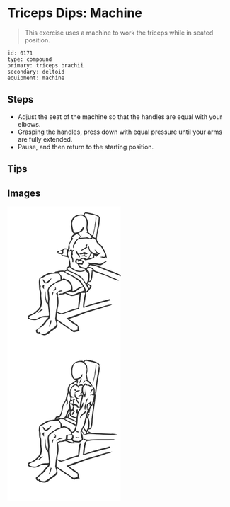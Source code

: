 # Triceps Dips: Machine
> This exercise uses a machine to work the triceps while in seated position.

``` 
id: 0171 
type: compound 
primary: triceps brachii 
secondary: deltoid 
equipment: machine 
``` 

## Steps

 - Adjust the seat of the machine so that the handles are equal with your elbows.
 - Grasping the handles, press down with equal pressure until your arms are fully extended.
 - Pause, and then return to the starting position.

## Tips


## Images

<svg width="256" height="250pt" viewBox="0 0 192 250" xmlns="http://www.w3.org/2000/svg"><g fill="#FFF"><path d="M0 0h192v116.68c-3.66-2.08-7.45-3.94-11.43-5.32-10.06-3.33-19.72-7.73-29.56-11.63-2.53-.91-5.23-1.14-7.88-1.44 5.42-.8 10.47 2.58 15.84 1.19 3.72-1.76 7.44-3.91 10.06-7.16-3.17.76-5.85 2.65-8.64 4.24-3.29 1.84-6.97.15-10.37-.37-2.65-.59-5.32.26-7.99.26-2.19-.15-4.18-2.26-6.34-.7.72.53 2.16 1.57 2.88 2.1-1.35 2.54-2.68 5.21-5.14 6.87-3.15-.96-6.51-1.3-9.53-2.64-.93-1.08-1.51-2.38-2.19-3.62 1.82.14 3.63.3 5.44.47 1-1.85 2.33-3.76 1.91-5.98-1.38-1.56-3.59-1.73-5.43-2.4 1.5-.58 3-1.14 4.49-1.71 1.31.82 2.61 1.67 3.88 2.57 5.13-1.11 10.64-1.62 15.16-4.5.02-1 .07-3 .09-4 1.93.54 2.72 1.91 2.56 3.86 2.62-3.22 5.64-5.99 9.51-7.61-1.9-.46-3.84-.19-5.65.54.06-.57.17-1.72.23-2.29l-1.27.86c-1.45-1.89-2.92-3.77-4.69-5.37.25 2.07 1.38 3.81 2.61 5.44 1.19.55 2.36 1.13 3.51 1.78-5.14 1.51-9.72-1.64-13.25-4.97-2.44-2.4-1.47-6.45-3.92-8.87.01 4.68 1.4 9.32 4.68 12.75-2.64 3.19-2.49 8.8-6.68 10.39-2.01-.67-3.81-1.92-5.91-2.27-2.56.35-4.71 1.92-6.99 3.03-2.16-.36-5.66-1.89-6.61 1.12-1.63 2.69.79 5.55 3.43 6.19.86 1.74 1.61 3.54 2.64 5.2 2.67 2.69 6.82 2.44 10.18 3.66-.14 1.23-1.59 1.55-2.52 1.99-7.27 3-15.49-.46-21-5.44-1.29-.85-1.24-2.47-1.13-3.82.4-6-2.99-11.35-4.27-17.04-.63-3.58 1.31-6.78 2.5-10.01 1.19-2.66-.72-5.65.4-8.31 1.44-3.28 3.82-6.02 5.97-8.85-.49-.53-1.46-1.57-1.95-2.1 2.19-2.77 5.64-3.92 8.47-5.87 1.6 1.42 3.24 2.86 5.31 3.55-.91-1.85-2.02-3.58-3.12-5.31 3.96-1.34 8.47-3.55 9.36-8.09-.38-.67-1.12-2.03-1.49-2.7-1.24 3.02-2.67 6.32-5.69 7.95-2.61 1.2-5.41 2.43-8.35 2.3-2.19-1.42-2.56-4.22-3.06-6.56-.59-3.65-1.98-7.36-1.04-11.08.92-6.23 6.93-10.86 12.97-11.48 4.37-.75 8.53 2.54 10.03 6.49 3.13 6.71-.86 14.29 2.28 21.03l-1.36 1.4c4.02 1.43 6.69 4.88 9.54 7.85-1.34.69-2.72 1.33-4.08 1.98-1.32-.68-2.65-1.36-3.99-2.01-4.3 1.11-8.78.64-13.16 1.04 1.62-1.43 3.15-3.02 3.35-5.29-2.33 2.24-3.71 5.38-6.51 7.14-3.7 2.39-5.38 6.65-7.5 10.32-1.11 1.54-.26 3.37-.06 5.05.43.06 1.29.19 1.72.25-.06-1.53-.11-3.06-.16-4.59 2.98-3.4 3.88-8.71 8.1-10.86 5.83-.28 12-2.16 17.63.18 1.58-.17 3.17-.28 4.77-.31.17-.47.53-1.41.7-1.89 1.57.98 3.34 1.75 4.61 3.14 1.37 1.95 1.9 4.4 3.4 6.28 2.53 2.8 6 4.76 7.86 8.15 2.21 3.88 4.47 7.87 5.72 12.16.17 2.76-2.29 3.06-4.3 2.14-1.47.32-3.02.4-4.39 1.04 2.36.26 4.63.92 6.76 1.95.64-.45 1.92-1.36 2.55-1.81.65.82 1.3 1.64 1.96 2.46.34-7.1-3.53-13.33-6.8-19.33-2.72-5.1-9.86-7.2-10.1-13.66.28-8.54 2.96-16.74 4.39-25.11.55-3.88.5-7.82.78-11.72-.68-.92-1.35-1.83-2.02-2.75-6.44-3.33-13.56-4.96-20.69-5.98-2.74-.73-4.04 2.02-5.12 3.94-4.64-.51-9.6-.65-13.65 2.05-6.67 3.24-8.47 11.69-7.09 18.39.73 4.45.72 10.44 6 11.99-2.31 1.33-4.94 2.92-5.53 5.74-.59 2.91-1.13 5.9-2.92 8.37-2.66 3.81-2.43 8.63-3.2 13.01-.28-.54-.84-1.62-1.12-2.17-2.05.01-4.43-.84-6.16.67-1.91 1.47-4.14 2.38-6.41 3.13 1.39.29 2.78.58 4.17.88-.09 1.23-.18 2.47-.28 3.7-2.1-.11-4.21-.25-6.31-.42.33-1.41.68-2.82 1.04-4.23-.91.23-1.83.45-2.74.68.09 1.3.13 2.62.49 3.88 1.91.78 3.98 1.01 5.99 1.44.36.9.72 1.81 1.08 2.72 3.45.85 6.96 1.43 10.38 2.4 1.13.78 1.11 2.27 1.26 3.49.23 3.95.79 8.02-.5 11.86-2.38 1.33-3.83 3.41-3.35 6.23-.94.48-1.87.94-2.81 1.41-5.3-1.28-10.5.45-15.7 1.31-1.5 1.51-3.43 2.08-5.53 1.72-8.27-.57-14.6 5.55-21.44 9.13-2.49 5.16-.77 10.97-.98 16.43.03 3.74 1.94 7.22 1.59 11.01-.38 6.33 1.94 12.7.12 18.94-.79 4.81-4.94 7.89-8.33 10.95-2.95 2.75-6.85 3.92-10.4 5.62-2.47 1.2-1.92 4.11-1.22 6.2 5.7 2.45 12.67 3.61 18.17 0 4.68-3.3 10.66-2.39 16.04-2.55-7.15 7.15-12.06 16.9-21.34 21.67.23 1.86.14 4.91 2.7 5.03 4.03.23 7.21 3.03 11.09 3.76 3.49-.2 6.84-1.86 9.33-4.3 4.1-4.19 10.23-6.14 13.37-11.29.43-3.09-.85-6.2-.58-9.33 3.93 3.22 8.26 5.89 12.37 8.87 3.1 2.74 7.31 3.8 10.23 6.78 1.95 1.54 3.77 3.7 6.32 4.11 3.07-.83 6.09-2.05 9.33-1.99-1.6-2.39-1.26-5.36-2.08-8.01-.84-2.26-2.86-3.69-4.84-4.91-3.94-2.45-7.49-5.52-11.72-7.5 7.27-2.35 14.48-4.86 21.56-7.72 13.19-5.53 27.43-7.85 40.75-13.02 3.76-1.46 8.31-1.28 11.5-4.01-8.34.52-16.17 3.66-24.15 5.86-9.2 2.92-18.71 4.88-27.68 8.5-8.55 3.26-17.33 5.88-25.79 9.39 6.23 4.43 11.83 10.03 18.97 13 .03 1.93.05 3.88.07 5.82-2.78.24-5.9 2.54-8.49.69-9.16-5.86-17.86-12.44-27.15-18.1.01-3.76.23-7.52.69-11.25 1.94.98 3.82 2.16 5.89 2.87 3.08-.06 5.87-1.57 8.8-2.39 7.52-2.3 14.92-5.12 22.67-6.64 1.41-8.96 2.82-17.96 3.27-27.02 2.38-.11 4.77-.05 7.16-.12-1.95 7.88-3.65 15.87-3.73 24.02.23.28.67.84.89 1.12 8.79-3.13 17.99-4.83 26.92-7.51 6.23-1.99 12.77-2.83 18.87-5.24l-1.71-2.19c-3.87 1.57-7.96 2.4-12 3.35-10.4 2.75-20.71 5.88-30.82 9.56.8-7.98 2.63-15.81 3.24-23.8 4.02-.51 4.73-5.15 7.88-7.06.46-1.45.91-2.91 1.37-4.36-2.08-1.64-4.44-2.84-6.89-3.81.62-.91 1.24-1.81 1.88-2.71 1.42-.34 3.29.03 4.27-1.35 2.43-5.68 2.58-11.95 2.41-18.03 4.06 3.29 9.38 3.77 14.04 5.77 5.64 2.4 11.61 3.98 17.1 6.76 4.5 1.65 8.87 4.33 13.75 4.46-2-1.51-4.32-2.5-6.65-3.38-11.34-4.44-22.4-9.69-34.08-13.2-1.78-1.54-2.88-3.77-4.87-5.07-1.84-.82-3.86-1.15-5.78-1.7.54-.73 1.62-2.19 2.17-2.91 4.32 1.15 8.93 1.2 13.05 3.06 8.22 3.44 16.36 7.11 24.81 9.98 4.86 1.58 9.43 3.85 14.07 5.96V250H0V0m133.01 65.12c-.84 1.32-.36 2.87-.23 4.3-2.83 1.58-5.72 3.09-8.39 4.94 0 .37-.01 1.11-.01 1.48 3.94-1.8 7.68-3.99 11.46-6.1-.37-.34-1.09-1.02-1.45-1.36.47-1.2.94-2.4 1.4-3.6-.93.01-1.93-.19-2.78.34m-28.03 11.79c1.07-.66 1.93-1.77 3.22-1.99 2.16 3.05-1.85 6.79-.44 10.19 1.29 2.94 3 5.75 2.07 9.12.44.09 1.33.29 1.78.39.91-3.93-.27-7.61-2.51-10.84l1.91-1.87c-.2-1.6-.65-3.22-.37-4.83.94-1.08 2.12-1.98 2.68-3.35-.85.23-2.57.69-3.43.92-1.38-3.01-5.31-.31-4.91 2.26m10.08-1.87c.79 1.86 1.64 3.69 2.46 5.53 2.1 1.84 3.64 4.15 5.14 6.49 1.09-3.06-1.05-5.71-3.33-7.45-.36-2.33-1.8-4.3-4.27-4.57m10.95 4.69c-1.51.05-3.09-.07-4.3 1.05 2.57 1.82 5.38-.14 8.13-.16l.15 2.44c-2.06.06-4.27-.01-6 1.27 1.91.69 3.89.69 5.84.13 1.27.66 2.61 1.17 4 1.55.55-.87 1.1-1.73 1.67-2.59-2.09 1.15-4.01-.2-5.48-1.68 2-.48 4.57.23 6.2-1.42-1.97-1.22-4.12-2.07-6.31-2.79-1.29.74-2.52 1.61-3.9 2.2z"/><path d="M130.39 14.96c.74-.97.83-3.38 2.61-2.87 5.37.88 10.64 2.31 15.99 3.32 2.38.35 4.33 1.93 5.86 3.71-.36 8.04-2.22 15.98-3.29 23.97-.49 3.28-.59 6.67-1.78 9.81-1.98 1.19-3.74-1.23-5.51-1.72.46-.53.92-1.07 1.38-1.61 2.28-9.94 4.36-20.06 5.14-30.28-.37-.02-1.11-.06-1.48-.07.76 4.74-1.19 9.21-1.36 13.9-.32 5.15-2.09 10.04-3 15.09-.65.32-1.29.64-1.93.97-1.3-2.35-3.81-3.5-5.75-5.2-.58-3.67-2.43-7.36-1.16-11.09 1.61-6.44-.53-13.69-5.72-17.93zM96.9 73.02c.82.02 2.44.07 3.26.1.38.69.76 1.38 1.14 2.08-1.5 2.76-1.21 6.1.18 8.82-2.47-.93-5.09-1.3-7.73-1.1-.26-.34-.78-1.01-1.05-1.35 2.65-.87 2.6-4.43 1.48-6.47.91-.7 1.81-1.39 2.72-2.08zM138.57 88.08c.99-2.96 2.48-5.69 4.63-7.97.93.62 1.87 1.24 2.81 1.87-.51 1.54-.98 3.09-1.42 4.66-2 .48-4.01.97-6.02 1.44zM117.89 95.7c-.76-1.5-1.31-6.04 1.63-4.39.41 1.32.68 2.71 1.34 3.95-.07-.94-.19-2.82-.26-3.77 2.04.83 4.16 1.39 6.3 1.86 0 .6.01 1.79.01 2.39-.45.3-1.36.91-1.81 1.22-2.41-.4-4.8-.88-7.21-1.26zM101.89 105.78c1.08-1.49 2.26-2.91 4.29-2.41 1.87 2.71 4.93 4.11 7.75 5.58 5.47 3.21 12.68 2.87 18.15-.18 1.36 1.46 2.64 3.03 4.35 4.11.3 6.05 1.53 12.87-2.84 17.84-2.93-3.75-5.34-7.93-8.53-11.47-6.2-4.14-12.92-7.68-20.02-10-1.43-.71-2.08-2.36-3.15-3.47z"/><path d="M137.08 103.86c3.1.92 6.57 1.53 8.25 4.69-.57.01-1.72.02-2.29.03-.58 5.19-1.06 10.39-2.08 15.51-.18 1.29-.9 2.24-2.15 2.84-.02-5.62 1.61-11.52-.79-16.87-.99-1.11-2.14-2.04-3.1-3.16.29-1.27 1.39-2.07 2.16-3.04zM97.49 110.96c.84-.42 2.52-1.26 3.36-1.67 9.25 2.69 17.84 7.44 25.42 13.35 3.55 5.72 7.5 11.23 10.6 17.22-.72 2.43-2.41 4.25-4.63 5.4.37-.57 1.12-1.71 1.49-2.28-1.9-5.01-5.3-9.27-7.76-14-2.14-4.19-6.71-6.01-10.35-8.6-5.55-4.04-12.22-6.01-18.13-9.42z"/><path d="M89.95 116c-1.09-1.28-3.36-3.59-1.02-4.83 2.34-.29 4.71-.12 7.06-.09 4.31 4.46 10.83 5.45 15.7 9.11 3.39 2.67 7.53 4.31 10.46 7.56 2.45 2.2 4.13 5.07 5.67 7.95-3.62.46-7.13 1.77-9.97 4.1-2.38 1.49-4.62 4.04-7.7 3.51.84-5.56-.23-12.07-4.41-16.17-2.8-2.59-6.71-3.2-10.03-4.87-1.36.55-2.72 1.15-3.71 2.28.53-2.97.24-6.34-2.05-8.55z"/><path d="M69.44 115.66c4.66-1.79 9.7-1.59 14.59-1.89 2.17-.16 4.02 1.5 4.96 3.32 1.61 2.47.77 5.58 1.06 8.34-1.55.3-3.19.39-4.65 1.01-4.87 2.58-9.75 5.3-13.75 9.14-2.27 1.77-3.21 4.65-3.68 7.38-.2 6.75 2.27 13.89.04 20.37-2.03-.67-1.18-3.6-1.95-5.25-1.72-4.64-1.35-9.6-1.52-14.46-2.12 6.09-.52 12.82 1.07 18.87.11 1.38 1.19 1.97 2.39 2.34 1.21 3.26 1.07 6.81 1.57 10.22.22 3.41 1.24 6.8.55 10.22-3.71.91-7.62-.17-11.26 1.15-3.98.75-7 3.89-10.88 4.77-4.03-.08-9.28.51-11.84-3.35 3.26-3.74 8.77-3.91 12.29-7.34 3.65-3.32 8.14-6.49 9.32-11.57 2.44-6.53-1.12-13.27-.3-19.97.71-4.52-2.59-8.84-.81-13.26-1.59-4.31-2.19-9.08-.61-13.49 5.07-.94 8.56-5.05 13.41-6.55m-4.16 13.26c-2.94-.65-2.42-4.79-5.32-4.91.2 3.02 1.97 5.93 5.1 6.59 5.03-.25 7.74-4.92 9.89-8.84-3.55 1.95-5.92 5.48-9.67 7.16m-5.4 5.06c-1.13 2.56.02 4.79 2.17 6.31-.34-2.34-.21-4.67.51-6.93-.89.21-1.79.41-2.68.62m-8 47c2.17-1.56 4.3-3.17 6.48-4.71.65-.32 2.7-2.31.53-2.23-2.79 1.55-5.81 3.83-7.01 6.94z"/><path d="M82.63 129.82c3.57-2.19 7.82-2.74 11.55-4.6l3.05-.12c6.28 1.71 10.89 7.51 11.38 13.97-1.98 3.33-6.2 4.27-9.68 5.22-2.01.35-3.19 2.46-5.3 2.55l.13 1c-1.62-.02-3.23-.03-4.84-.05-.66.53-1.99 1.57-2.66 2.1-.46-1.16-1.04-2.42-.95-3.68 2.3-1.76 5.51-1.78 8.21-2.65-2.67-2.18-6.79-.13-8.84 2.03l-.94-1.5c.2.75.6 2.24.81 2.99-.54.11-1.61.34-2.15.45-.82 1.2 1.42 1.65 2.03 2.4-.85 6.23 1.12 12.76-.35 19.05-1.8 6.5-2.13 13.28-3.01 19.94-1 4.16 3.1 7.78 1.66 11.95-2.03 4.55-7.04 6.29-10.64 9.28-2.67 2.38-5.69 4.38-8.95 5.84-2.61.23-5.25-.02-7.76-.77l-.28-2.47-2.21.72c-2.33 1.06-2.22-2.23-2.23-3.61 1.74-1.28 2.79-3.34 4.6-4.47 5.23-1.07 8.18-6.06 11.05-10.1 1.52-2.25 4.37-3.51 5.07-6.3 1.51-3.69 1.34-7.81.47-11.63-1.05-6.74-1.62-13.62-.47-20.38-.51-4.63-.34-9.34-1.46-13.88.11-2.32 1.06-4.69 2.86-6.2 3.07-2.65 6.34-5.06 9.85-7.08m-3.81 6.53c.49.32 1.47.97 1.96 1.29 1.17 2.89-2.67 3.38-2.64 5.94 1.52-.41 2.85-1.26 4.12-2.16-.02-1.04-.03-2.07-.02-3.11-.96-.98-1.8-2.37-3.42-1.96m-2.47 14.84c.61-2.18 1.97-4.29 1.5-6.65-1.52 1.57-4.59 5.29-1.5 6.65m-2.91 41.61c-1.17 3.71-1.89 7.56-3.17 11.24.34-.1 1.03-.31 1.37-.41 1.44-3.05 2.67-6.3 3.16-9.63l-1.36-1.2zM134.86 131.47c1.57 1.2 3.64 1.92 4.79 3.61.44 1.52-.27 2.9-1.03 4.16-.8-2.79-2.46-5.2-3.76-7.77z"/><path d="M121.77 139.67c2.35-.97 4.74-1.84 7.12-2.73.63 1.76 1.31 3.5 1.81 5.31-5.05 2.08-10.28 3.71-15.24 6.02-2.38.85-4.88 1.94-7.46 1.57-3.01-.94-5.87-2.31-8.88-3.25 2.34-.63 4.68-1.27 7-1.97 5.42 3.91 11.73-1.2 15.65-4.95z"/><path d="M85.52 151.34c3.62-3.19 8.74-.91 12.62-3.48 3.01 1.08 5.85 2.54 8.79 3.78 5.35 1.38 10.43-1.42 15.17-3.5-.3 8.01-2.26 15.87-2.26 23.91-5.88 1.59-11.72 3.33-17.45 5.4-3.44 1.27-6.64 3.36-10.31 3.89-2.51-.45-4.87-1.44-7.29-2.23.07-2.31.07-4.65.56-6.91 1.89-6.76 1.81-14.06.17-20.86z"/></g><g fill="#333"><path d="M128.9 14.16c1.08-1.92 2.38-4.67 5.12-3.94 7.13 1.02 14.25 2.65 20.69 5.98.67.92 1.34 1.83 2.02 2.75-.28 3.9-.23 7.84-.78 11.72-1.43 8.37-4.11 16.57-4.39 25.11.24 6.46 7.38 8.56 10.1 13.66 3.27 6 7.14 12.23 6.8 19.33-.66-.82-1.31-1.64-1.96-2.46-.63.45-1.91 1.36-2.55 1.81-2.13-1.03-4.4-1.69-6.76-1.95 1.37-.64 2.92-.72 4.39-1.04 2.01.92 4.47.62 4.3-2.14-1.25-4.29-3.51-8.28-5.72-12.16-1.86-3.39-5.33-5.35-7.86-8.15-1.5-1.88-2.03-4.33-3.4-6.28-1.27-1.39-3.04-2.16-4.61-3.14-.17.48-.53 1.42-.7 1.89-1.6.03-3.19.14-4.77.31-5.63-2.34-11.8-.46-17.63-.18-4.22 2.15-5.12 7.46-8.1 10.86.05 1.53.1 3.06.16 4.59-.43-.06-1.29-.19-1.72-.25-.2-1.68-1.05-3.51.06-5.05 2.12-3.67 3.8-7.93 7.5-10.32 2.8-1.76 4.18-4.9 6.51-7.14-.2 2.27-1.73 3.86-3.35 5.29 4.38-.4 8.86.07 13.16-1.04 1.34.65 2.67 1.33 3.99 2.01 1.36-.65 2.74-1.29 4.08-1.98-2.85-2.97-5.52-6.42-9.54-7.85l1.36-1.4c-3.14-6.74.85-14.32-2.28-21.03-1.5-3.95-5.66-7.24-10.03-6.49-6.04.62-12.05 5.25-12.97 11.48-.94 3.72.45 7.43 1.04 11.08.5 2.34.87 5.14 3.06 6.56 2.94.13 5.74-1.1 8.35-2.3 3.02-1.63 4.45-4.93 5.69-7.95.37.67 1.11 2.03 1.49 2.7-.89 4.54-5.4 6.75-9.36 8.09 1.1 1.73 2.21 3.46 3.12 5.31-2.07-.69-3.71-2.13-5.31-3.55-2.83 1.95-6.28 3.1-8.47 5.87.49.53 1.46 1.57 1.95 2.1-2.15 2.83-4.53 5.57-5.97 8.85-1.12 2.66.79 5.65-.4 8.31-1.19 3.23-3.13 6.43-2.5 10.01 1.28 5.69 4.67 11.04 4.27 17.04-.11 1.35-.16 2.97 1.13 3.82 5.51 4.98 13.73 8.44 21 5.44.93-.44 2.38-.76 2.52-1.99-3.36-1.22-7.51-.97-10.18-3.66-1.03-1.66-1.78-3.46-2.64-5.2-2.64-.64-5.06-3.5-3.43-6.19.95-3.01 4.45-1.48 6.61-1.12 2.28-1.11 4.43-2.68 6.99-3.03 2.1.35 3.9 1.6 5.91 2.27 4.19-1.59 4.04-7.2 6.68-10.39-3.28-3.43-4.67-8.07-4.68-12.75 2.45 2.42 1.48 6.47 3.92 8.87 3.53 3.33 8.11 6.48 13.25 4.97-1.15-.65-2.32-1.23-3.51-1.78-1.23-1.63-2.36-3.37-2.61-5.44 1.77 1.6 3.24 3.48 4.69 5.37l1.27-.86c-.06.57-.17 1.72-.23 2.29 1.81-.73 3.75-1 5.65-.54-3.87 1.62-6.89 4.39-9.51 7.61.16-1.95-.63-3.32-2.56-3.86-.02 1-.07 3-.09 4-4.52 2.88-10.03 3.39-15.16 4.5-1.27-.9-2.57-1.75-3.88-2.57-1.49.57-2.99 1.13-4.49 1.71 1.84.67 4.05.84 5.43 2.4.42 2.22-.91 4.13-1.91 5.98-1.81-.17-3.62-.33-5.44-.47.68 1.24 1.26 2.54 2.19 3.62 3.02 1.34 6.38 1.68 9.53 2.64 2.46-1.66 3.79-4.33 5.14-6.87-.72-.53-2.16-1.57-2.88-2.1 2.16-1.56 4.15.55 6.34.7 2.67 0 5.34-.85 7.99-.26 3.4.52 7.08 2.21 10.37.37 2.79-1.59 5.47-3.48 8.64-4.24-2.62 3.25-6.34 5.4-10.06 7.16-5.37 1.39-10.42-1.99-15.84-1.19 2.65.3 5.35.53 7.88 1.44 9.84 3.9 19.5 8.3 29.56 11.63 3.98 1.38 7.77 3.24 11.43 5.32v1.93c-4.64-2.11-9.21-4.38-14.07-5.96-8.45-2.87-16.59-6.54-24.81-9.98-4.12-1.86-8.73-1.91-13.05-3.06-.55.72-1.63 2.18-2.17 2.91 1.92.55 3.94.88 5.78 1.7 1.99 1.3 3.09 3.53 4.87 5.07 11.68 3.51 22.74 8.76 34.08 13.2 2.33.88 4.65 1.87 6.65 3.38-4.88-.13-9.25-2.81-13.75-4.46-5.49-2.78-11.46-4.36-17.1-6.76-4.66-2-9.98-2.48-14.04-5.77.17 6.08.02 12.35-2.41 18.03-.98 1.38-2.85 1.01-4.27 1.35-.64.9-1.26 1.8-1.88 2.71 2.45.97 4.81 2.17 6.89 3.81-.46 1.45-.91 2.91-1.37 4.36-3.15 1.91-3.86 6.55-7.88 7.06-.61 7.99-2.44 15.82-3.24 23.8 10.11-3.68 20.42-6.81 30.82-9.56 4.04-.95 8.13-1.78 12-3.35l1.71 2.19c-6.1 2.41-12.64 3.25-18.87 5.24-8.93 2.68-18.13 4.38-26.92 7.51-.22-.28-.66-.84-.89-1.12.08-8.15 1.78-16.14 3.73-24.02-2.39.07-4.78.01-7.16.12-.45 9.06-1.86 18.06-3.27 27.02-7.75 1.52-15.15 4.34-22.67 6.64-2.93.82-5.72 2.33-8.8 2.39-2.07-.71-3.95-1.89-5.89-2.87a93.98 93.98 0 0 0-.69 11.25c9.29 5.66 17.99 12.24 27.15 18.1 2.59 1.85 5.71-.45 8.49-.69-.02-1.94-.04-3.89-.07-5.82-7.14-2.97-12.74-8.57-18.97-13 8.46-3.51 17.24-6.13 25.79-9.39 8.97-3.62 18.48-5.58 27.68-8.5 7.98-2.2 15.81-5.34 24.15-5.86-3.19 2.73-7.74 2.55-11.5 4.01-13.32 5.17-27.56 7.49-40.75 13.02-7.08 2.86-14.29 5.37-21.56 7.72 4.23 1.98 7.78 5.05 11.72 7.5 1.98 1.22 4 2.65 4.84 4.91.82 2.65.48 5.62 2.08 8.01-3.24-.06-6.26 1.16-9.33 1.99-2.55-.41-4.37-2.57-6.32-4.11-2.92-2.98-7.13-4.04-10.23-6.78-4.11-2.98-8.44-5.65-12.37-8.87-.27 3.13 1.01 6.24.58 9.33-3.14 5.15-9.27 7.1-13.37 11.29-2.49 2.44-5.84 4.1-9.33 4.3-3.88-.73-7.06-3.53-11.09-3.76-2.56-.12-2.47-3.17-2.7-5.03 9.28-4.77 14.19-14.52 21.34-21.67-5.38.16-11.36-.75-16.04 2.55-5.5 3.61-12.47 2.45-18.17 0-.7-2.09-1.25-5 1.22-6.2 3.55-1.7 7.45-2.87 10.4-5.62 3.39-3.06 7.54-6.14 8.33-10.95 1.82-6.24-.5-12.61-.12-18.94.35-3.79-1.56-7.27-1.59-11.01.21-5.46-1.51-11.27.98-16.43 6.84-3.58 13.17-9.7 21.44-9.13 2.1.36 4.03-.21 5.53-1.72 5.2-.86 10.4-2.59 15.7-1.31.94-.47 1.87-.93 2.81-1.41-.48-2.82.97-4.9 3.35-6.23 1.29-3.84.73-7.91.5-11.86-.15-1.22-.13-2.71-1.26-3.49-3.42-.97-6.93-1.55-10.38-2.4-.36-.91-.72-1.82-1.08-2.72-2.01-.43-4.08-.66-5.99-1.44-.36-1.26-.4-2.58-.49-3.88.91-.23 1.83-.45 2.74-.68-.36 1.41-.71 2.82-1.04 4.23 2.1.17 4.21.31 6.31.42.1-1.23.19-2.47.28-3.7-1.39-.3-2.78-.59-4.17-.88 2.27-.75 4.5-1.66 6.41-3.13 1.73-1.51 4.11-.66 6.16-.67.28.55.84 1.63 1.12 2.17.77-4.38.54-9.2 3.2-13.01 1.79-2.47 2.33-5.46 2.92-8.37.59-2.82 3.22-4.41 5.53-5.74-5.28-1.55-5.27-7.54-6-11.99-1.38-6.7.42-15.15 7.09-18.39 4.05-2.7 9.01-2.56 13.65-2.05m1.49.8c5.19 4.24 7.33 11.49 5.72 17.93-1.27 3.73.58 7.42 1.16 11.09 1.94 1.7 4.45 2.85 5.75 5.2.64-.33 1.28-.65 1.93-.97.91-5.05 2.68-9.94 3-15.09.17-4.69 2.12-9.16 1.36-13.9.37.01 1.11.05 1.48.07-.78 10.22-2.86 20.34-5.14 30.28-.46.54-.92 1.08-1.38 1.61 1.77.49 3.53 2.91 5.51 1.72 1.19-3.14 1.29-6.53 1.78-9.81 1.07-7.99 2.93-15.93 3.29-23.97-1.53-1.78-3.48-3.36-5.86-3.71-5.35-1.01-10.62-2.44-15.99-3.32-1.78-.51-1.87 1.9-2.61 2.87M96.9 73.02c-.91.69-1.81 1.38-2.72 2.08 1.12 2.04 1.17 5.6-1.48 6.47.27.34.79 1.01 1.05 1.35 2.64-.2 5.26.17 7.73 1.1-1.39-2.72-1.68-6.06-.18-8.82-.38-.7-.76-1.39-1.14-2.08-.82-.03-2.44-.08-3.26-.1m41.67 15.06c2.01-.47 4.02-.96 6.02-1.44.44-1.57.91-3.12 1.42-4.66-.94-.63-1.88-1.25-2.81-1.87-2.15 2.28-3.64 5.01-4.63 7.97m-20.68 7.62c2.41.38 4.8.86 7.21 1.26.45-.31 1.36-.92 1.81-1.22 0-.6-.01-1.79-.01-2.39-2.14-.47-4.26-1.03-6.3-1.86.07.95.19 2.83.26 3.77-.66-1.24-.93-2.63-1.34-3.95-2.94-1.65-2.39 2.89-1.63 4.39m-16 10.08c1.07 1.11 1.72 2.76 3.15 3.47 7.1 2.32 13.82 5.86 20.02 10 3.19 3.54 5.6 7.72 8.53 11.47 4.37-4.97 3.14-11.79 2.84-17.84-1.71-1.08-2.99-2.65-4.35-4.11-5.47 3.05-12.68 3.39-18.15.18-2.82-1.47-5.88-2.87-7.75-5.58-2.03-.5-3.21.92-4.29 2.41m35.19-1.92c-.77.97-1.87 1.77-2.16 3.04.96 1.12 2.11 2.05 3.1 3.16 2.4 5.35.77 11.25.79 16.87 1.25-.6 1.97-1.55 2.15-2.84 1.02-5.12 1.5-10.32 2.08-15.51.57-.01 1.72-.02 2.29-.03-1.68-3.16-5.15-3.77-8.25-4.69m-39.59 7.1c5.91 3.41 12.58 5.38 18.13 9.42 3.64 2.59 8.21 4.41 10.35 8.6 2.46 4.73 5.86 8.99 7.76 14-.37.57-1.12 1.71-1.49 2.28 2.22-1.15 3.91-2.97 4.63-5.4-3.1-5.99-7.05-11.5-10.6-17.22-7.58-5.91-16.17-10.66-25.42-13.35-.84.41-2.52 1.25-3.36 1.67M89.95 116c2.29 2.21 2.58 5.58 2.05 8.55.99-1.13 2.35-1.73 3.71-2.28 3.32 1.67 7.23 2.28 10.03 4.87 4.18 4.1 5.25 10.61 4.41 16.17 3.08.53 5.32-2.02 7.7-3.51 2.84-2.33 6.35-3.64 9.97-4.1-1.54-2.88-3.22-5.75-5.67-7.95-2.93-3.25-7.07-4.89-10.46-7.56-4.87-3.66-11.39-4.65-15.7-9.11-2.35-.03-4.72-.2-7.06.09-2.34 1.24-.07 3.55 1.02 4.83m-20.51-.34c-4.85 1.5-8.34 5.61-13.41 6.55-1.58 4.41-.98 9.18.61 13.49-1.78 4.42 1.52 8.74.81 13.26-.82 6.7 2.74 13.44.3 19.97-1.18 5.08-5.67 8.25-9.32 11.57-3.52 3.43-9.03 3.6-12.29 7.34 2.56 3.86 7.81 3.27 11.84 3.35 3.88-.88 6.9-4.02 10.88-4.77 3.64-1.32 7.55-.24 11.26-1.15.69-3.42-.33-6.81-.55-10.22-.5-3.41-.36-6.96-1.57-10.22-1.2-.37-2.28-.96-2.39-2.34-1.59-6.05-3.19-12.78-1.07-18.87.17 4.86-.2 9.82 1.52 14.46.77 1.65-.08 4.58 1.95 5.25 2.23-6.48-.24-13.62-.04-20.37.47-2.73 1.41-5.61 3.68-7.38 4-3.84 8.88-6.56 13.75-9.14 1.46-.62 3.1-.71 4.65-1.01-.29-2.76.55-5.87-1.06-8.34-.94-1.82-2.79-3.48-4.96-3.32-4.89.3-9.93.1-14.59 1.89m13.19 14.16c-3.51 2.02-6.78 4.43-9.85 7.08-1.8 1.51-2.75 3.88-2.86 6.2 1.12 4.54.95 9.25 1.46 13.88-1.15 6.76-.58 13.64.47 20.38.87 3.82 1.04 7.94-.47 11.63-.7 2.79-3.55 4.05-5.07 6.3-2.87 4.04-5.82 9.03-11.05 10.1-1.81 1.13-2.86 3.19-4.6 4.47.01 1.38-.1 4.67 2.23 3.61l2.21-.72.28 2.47c2.51.75 5.15 1 7.76.77 3.26-1.46 6.28-3.46 8.95-5.84 3.6-2.99 8.61-4.73 10.64-9.28 1.44-4.17-2.66-7.79-1.66-11.95.88-6.66 1.21-13.44 3.01-19.94 1.47-6.29-.5-12.82.35-19.05-.61-.75-2.85-1.2-2.03-2.4.54-.11 1.61-.34 2.15-.45-.21-.75-.61-2.24-.81-2.99l.94 1.5c2.05-2.16 6.17-4.21 8.84-2.03-2.7.87-5.91.89-8.21 2.65-.09 1.26.49 2.52.95 3.68.67-.53 2-1.57 2.66-2.1 1.61.02 3.22.03 4.84.05l-.13-1c2.11-.09 3.29-2.2 5.3-2.55 3.48-.95 7.7-1.89 9.68-5.22-.49-6.46-5.1-12.26-11.38-13.97l-3.05.12c-3.73 1.86-7.98 2.41-11.55 4.6m52.23 1.65c1.3 2.57 2.96 4.98 3.76 7.77.76-1.26 1.47-2.64 1.03-4.16-1.15-1.69-3.22-2.41-4.79-3.61m-13.09 8.2c-3.92 3.75-10.23 8.86-15.65 4.95-2.32.7-4.66 1.34-7 1.97 3.01.94 5.87 2.31 8.88 3.25 2.58.37 5.08-.72 7.46-1.57 4.96-2.31 10.19-3.94 15.24-6.02-.5-1.81-1.18-3.55-1.81-5.31-2.38.89-4.77 1.76-7.12 2.73m-36.25 11.67c1.64 6.8 1.72 14.1-.17 20.86-.49 2.26-.49 4.6-.56 6.91 2.42.79 4.78 1.78 7.29 2.23 3.67-.53 6.87-2.62 10.31-3.89 5.73-2.07 11.57-3.81 17.45-5.4 0-8.04 1.96-15.9 2.26-23.91-4.74 2.08-9.82 4.88-15.17 3.5-2.94-1.24-5.78-2.7-8.79-3.78-3.88 2.57-9 .29-12.62 3.48z"/><path d="M133.01 65.12c.85-.53 1.85-.33 2.78-.34-.46 1.2-.93 2.4-1.4 3.6.36.34 1.08 1.02 1.45 1.36-3.78 2.11-7.52 4.3-11.46 6.1 0-.37.01-1.11.01-1.48 2.67-1.85 5.56-3.36 8.39-4.94-.13-1.43-.61-2.98.23-4.3zM104.98 76.91c-.4-2.57 3.53-5.27 4.91-2.26.86-.23 2.58-.69 3.43-.92-.56 1.37-1.74 2.27-2.68 3.35-.28 1.61.17 3.23.37 4.83l-1.91 1.87c2.24 3.23 3.42 6.91 2.51 10.84-.45-.1-1.34-.3-1.78-.39.93-3.37-.78-6.18-2.07-9.12-1.41-3.4 2.6-7.14.44-10.19-1.29.22-2.15 1.33-3.22 1.99zM115.06 75.04c2.47.27 3.91 2.24 4.27 4.57 2.28 1.74 4.42 4.39 3.33 7.45-1.5-2.34-3.04-4.65-5.14-6.49-.82-1.84-1.67-3.67-2.46-5.53zM126.01 79.73c1.38-.59 2.61-1.46 3.9-2.2 2.19.72 4.34 1.57 6.31 2.79-1.63 1.65-4.2.94-6.2 1.42 1.47 1.48 3.39 2.83 5.48 1.68-.57.86-1.12 1.72-1.67 2.59-1.39-.38-2.73-.89-4-1.55-1.95.56-3.93.56-5.84-.13 1.73-1.28 3.94-1.21 6-1.27l-.15-2.44c-2.75.02-5.56 1.98-8.13.16 1.21-1.12 2.79-1 4.3-1.05zM65.28 128.92c3.75-1.68 6.12-5.21 9.67-7.16-2.15 3.92-4.86 8.59-9.89 8.84-3.13-.66-4.9-3.57-5.1-6.59 2.9.12 2.38 4.26 5.32 4.91zM59.88 133.98c.89-.21 1.79-.41 2.68-.62-.72 2.26-.85 4.59-.51 6.93-2.15-1.52-3.3-3.75-2.17-6.31zM78.82 136.35c1.62-.41 2.46.98 3.42 1.96-.01 1.04 0 2.07.02 3.11-1.27.9-2.6 1.75-4.12 2.16-.03-2.56 3.81-3.05 2.64-5.94-.49-.32-1.47-.97-1.96-1.29zM76.35 151.19c-3.09-1.36-.02-5.08 1.5-6.65.47 2.36-.89 4.47-1.5 6.65zM51.88 180.98c1.2-3.11 4.22-5.39 7.01-6.94 2.17-.08.12 1.91-.53 2.23-2.18 1.54-4.31 3.15-6.48 4.71zM73.44 192.8l1.36 1.2c-.49 3.33-1.72 6.58-3.16 9.63-.34.1-1.03.31-1.37.41 1.28-3.68 2-7.53 3.17-11.24z"/></g></svg>
<svg width="256" height="250pt" viewBox="0 0 192 250" xmlns="http://www.w3.org/2000/svg"><g fill="#FFF"><path d="M0 0h192v250H0V0m129.67 13.6c-3.37-2.76-7.84-1.2-11.62-.34-5.48.89-8.83 6.56-9.67 11.64-.02 5.86-.68 12.59 3.22 17.47 1.6 1.89 4.18 1.73 6.42 1.87-4.2 2-7.36 5.54-11.56 7.49-4.29 2.98-4.81 8.8-4.2 13.57-1.52 3.82-2.96 7.71-3.49 11.81-.25 2.22-1.71 3.98-2.91 5.75-3.1 4.22-3.24 9.68-4.36 14.6-.77 2.93-2.13 5.66-3.46 8.37-2.03.04-4.06.2-5.96.97-.67 1.65-1.4 3.27-2.07 4.92-1.33-.06-2.66-.12-3.99-.19.89.32 1.78.64 2.67.97-2.54-.2-5.14-.35-7.63.35-6.04 1.24-10.5 5.81-16.02 8.25-1.99 2.3-1.64 5.89-1.98 8.81 1.16 4.19-.26 8.61 1.26 12.72 1.55 4.61.38 9.58 1.23 14.32.84 4.97.65 10.42-1.77 14.94-4.23 5.58-9.96 10.15-16.71 12.27-3.32 1.17-3.15 6.47.25 7.35 4 1.32 8.47 2.24 12.59.84 2.9-.8 5.18-2.99 8.09-3.73 3.8-.47 7.65-.53 11.48-.5-2.5 3.6-6.19 6.22-8.36 10.11-3.86 4.26-8.2 8.22-12.87 11.58-.44 3.01 1.41 5.92 4.74 5.47.25.39.77 1.16 1.03 1.55 3.94.63 8.05 2.9 11.96.88 4.02-1.12 6.26-4.96 9.75-6.94 2.92-1.71 5.67-3.74 7.95-6.26 2.92-2.98-.41-7.21.49-10.79 2.81 1.92 5.26 4.35 8.27 5.98 3.28 1.86 5.85 4.81 9.39 6.23 4.28 1.71 6.73 6.39 11.23 7.59 3.11-.93 6.18-2.3 9.5-2.01-2.38-2.53-.86-6.38-2.79-9.12-1.14-2.25-3.56-3.27-5.53-4.66-3.52-2.2-6.64-5.08-10.53-6.66 9-2.88 17.83-6.2 26.6-9.71 11.77-4.22 24.15-6.51 35.8-11.09 3.69-1.53 8.45-1.11 11.4-4.06-8.66.72-16.82 3.88-25.11 6.23-8.9 2.76-18.06 4.69-26.71 8.21-8.54 3.25-17.32 5.84-25.75 9.37 3.64 3.08 7.63 5.7 11.37 8.65 2.3 1.82 4.79 3.42 7.6 4.32.03 1.95.04 3.9.06 5.85-2.37.29-4.61 1.47-6.99 1.48-9.84-5.8-18.81-13.03-28.64-18.87 0-3.76.23-7.52.7-11.25 2.59 1.01 5.04 3.68 8.05 2.65 9.74-2.97 19.28-6.75 29.28-8.79 1.58-7.23 1.71-14.66 3.18-21.9-.6.12-1.79.36-2.39.49-1.74 6.28-1.94 12.9-2.33 19.39-5.86 1.58-11.68 3.3-17.38 5.37-3.47 1.27-6.69 3.42-10.4 3.89-2.52-.42-4.87-1.42-7.28-2.23.12-2.43.14-4.88.7-7.26 1.81-6.69 1.62-13.83.11-20.56 3.18-2.49 7.3-1.46 10.9-2.65 3.03-1.24 5.83 1.24 8.56 2.23 2.7 1.67 5.93 1.07 8.92.86-.47-.51-1.4-1.55-1.87-2.06 3.6.26 7.25 1.21 10.84.43 2.08-1.06 3.63-2.89 5.47-4.29-.11-2.41-.41-4.8-.92-7.16.23-.65.12-1.21-.34-1.66-1.58-1.13-1.1-3.44-1.65-5.12 2.32 1.5 2.94 4.43 3.75 6.89 2.34-.63 4.54-1.65 6.85-2.35 4.94-.74 9.93-.08 14.86.39 11.99.45 24.05 1.58 36.01.11-3.67-.49-7.24-1.77-11-1.14-11.39-.44-22.83-.58-34.17-1.81-1.5-.64-2.87-2.23-4.63-1.78-.4 1.42 1.5 1.81 2.2 2.71-1.77-.11-3.55-.24-5.32-.06-1.18.57-2.09 1.55-3.15 2.29-1.46-2.11-2.63-4.44-4.54-6.19.59-1.69 1.28-3.35 2-4.98 1.75 2.63 3.31 5.38 5.06 8.02 2.19.65 2.06-2.5 2.87-3.75.69-2.78 4.18-1.48 5.72-3.25 1.94-4.71 2.52-9.84 2.39-14.9 1.65-13.92 3.86-27.76 5.42-41.7-3-3.4-.76-8.53-2.63-12.52-1.09-.65-2.18-1.29-3.28-1.91.78 2.05 1.89 3.98 2.36 6.13-.06 2.45-.5 4.87-.64 7.31-.83-.37-2.48-1.11-3.31-1.48-.82 1.03-1.64 2.06-2.43 3.11 1.11-.57 2.22-1.16 3.32-1.76.6 1.46 1.78 1.92 3.55 1.37-.72 5.46-2.33 10.73-3.78 16.02-.52-.58-1.04-1.16-1.55-1.74.45-1.57.89-3.14 1.29-4.72-2.6 2.01-5.25 3.97-8.04 5.72.26 2.38-1.45 5.92 1.18 7.35.1-3.43-.05-7.31 3.72-8.91-.09.86-.25 2.58-.33 3.44l2.56-.12c-3.24 3.28-4.5 7.82-6.94 11.63-.77 5.41-3.38 10.34-4.23 15.76-.77 6.14-4.58 11.18-6.57 16.89-.5 4.39 1.14 8.73 2.03 13-1.61 1.18-3.27 2.32-4.94 3.42-2.7-.22-5.43-.25-8.12-.67-.85-.79-1.35-1.88-1.99-2.84 2.28-3.05 1.29-6.8-1.89-8.67 1.52-1.85 3.61-3.05 5.45-4.53 2.04-1.63 1.37-4.53 2.27-6.73 3.73-8.59.53-18.56 4.94-26.97 1.72-2.81 3.73-5.42 5.86-7.93.84-2.4 1.07-4.96 1.17-7.48-2.32 1.88-2.43 5.2-3.93 7.65.27-7.07 2.46-13.88 4.22-20.68 1.3 1.41 1.6 3.31 2.12 5.09.5-1.86.98-3.72 1.51-5.57-.77-2.95-1.11-5.97-1.33-9 .07 3.1.05 6.2-.31 9.28-.32-.13-.95-.4-1.26-.54-1.96-3.89-2.33-8.48-.99-12.62.74-1.65 2.58-2.36 3.9-3.48.91.69 1.82 1.37 2.75 2.05.83-3.05-1.91-4.32-4.47-4.09-.8 1.07-1.58 2.15-2.41 3.2-.95-1.09-2.29-1.61-3.56-2.19-1.81.78-3.66 1.53-5.2 2.8-.76-.83-1.5-1.7-2.22-2.57-6.59-.33-10.74 6.04-11.75 11.84l-.73.24c-1.02-3.55.43-7.19 1.23-10.65 1.6-1.12 3.36-1.95 5.35-1.97 1.51-1.99 3.47-3.56 5.82-4.41.04 1.04.1 3.14.14 4.18 2.61-1.72 1.92-5.1 1.37-7.65 1.99-.4 3.96-.96 5.62-2.19-1.05 3.24-2.37 6.38-3.27 9.67 2.6-2.05 3.57-5.27 4.29-8.36-.29-.5-.57-.99-.85-1.49 2.37-1.63 2.22-4.56 2.07-7.1-1.54 2.39-2.41 5.66-5.31 6.77-2.78 1.07-5.85 1.85-8.82 1.27-.81-3.02-2.8-5.72-2.83-8.92-.08-5.76.03-12.29 4.43-16.62 3.66-2.25 8.25-3.29 12.44-2.09 4.81 2.22 7.35 7.55 7.6 12.61-1.05 5.49-2.29 11.58.3 16.84l-1.94 1.19c2.82 1.89 5.61 3.91 7.72 6.6 1.26 1.53 2.18 3.42 4.05 4.31-1.43-4.55-4.34-8.46-8.38-11-.64-3.36-.93-6.77-1.76-10.09 1.86-4.72.9-9.8.54-14.69-1.54-1.99-3.3-3.87-4.41-6.16.36-.47 1.08-1.42 1.44-1.89 5.57.53 10.95 2.31 16.47 3.24 2.72.29 4.73 2.2 6.7 3.91l-1.03.5c.75.22 2.24.66 2.99.89-.47-1.66-1.29-3.09-2.46-4.31-6.31-3.65-13.6-4.92-20.69-6.13-2.22-.5-4.13 1.27-4.33 3.43m19.65 5.59c.66 5.01-1.3 9.75-1.47 14.72-.27 5.9-3.14 11.31-3.33 17.21 3.84-10.18 5.18-21.06 6.3-31.82-.37-.02-1.13-.08-1.5-.11m5.77.86c-1.98 15-5.33 29.81-6.34 44.93-.43 1.55.51 2.92 1.09 4.26 1.54-5.76 1.39-11.77 2.57-17.6.86-7.25 2.24-14.42 3.66-21.58.17-3.33 1.37-7.18-.98-10.01m-26.88 29.83c2.06-.75 3.04-2.79 3.88-4.66-1.96.92-3.22 2.64-3.88 4.66m7.4 2.8c2.01 2.32 5.14 3.1 7.75 4.57-.49-3.66-4.74-4.44-7.75-4.57m4.31 13.62c2.52-1.36 4-3.94 5.27-6.41-3.22 0-3.8 4.17-5.27 6.41m-4.95 10.58c-2.23 1.88-2.2 4.88-2.48 7.55 1.21-.95 1.92-2.23 2.12-3.82 1.04-2.34 2.04-4.69 3.05-7.04-.95 1.05-1.84 2.17-2.69 3.31m-3.14 19.24c.5-4.24 1.17-8.45 1.79-12.67-3.02 3.17-3.88 8.66-1.79 12.67m3.56-1.84c-1.74 2.97 3.35.35 0 0m-12.3 16c1.23-2.11 2.04-4.61 4.13-6.07 2.55-2.3 6.97-4.11 5.99-8.28-3.68 4.51-10.75 7.52-10.12 14.35m-7.26 21.99c1.58.51 3.18 1 4.78 1.47-.09-.56-.26-1.66-.34-2.22-1.54-.04-3.29-.61-4.44.75m-.29 8.52c.74 2.96 3.9 2.24 6.2 2.67-.02-.53-.07-1.59-.09-2.12-.81.17-1.63.34-2.44.52-1.22-.39-2.44-.75-3.67-1.07m12.85 5.15c1.98.27 3.81.96 5.5 2.07-.94.67-1.87 1.35-2.8 2.02-1.97 7-2.62 14.23-3.27 21.43 2.9.97 5.51-1.31 8.31-1.77 10.91-2.43 21.53-6 32.45-8.37 2.11-.56 4.18-1.29 6.22-2.05-.6-.74-1.2-1.49-1.79-2.23-5.05 2.23-10.59 2.77-15.81 4.44-9.13 2.44-18.14 5.34-27.04 8.51.51-2.33.94-4.67 1.03-7.05.12-4.25 1.69-8.28 1.85-12.53.49-.72.98-1.45 1.47-2.18 3.49-.31 6.93-1.18 10.45-1.17 11.87-.1 23.78.17 35.63-.44.25-.38.73-1.16.98-1.54-13.54-.19-27.1-.13-40.63.17-3.61.67-7.24.59-10.66-.84-.63.5-1.26 1.01-1.89 1.53z"/><path d="M108.65 62.1c-.94-4.02 3.35-6.86 6.13-8.94 1.43.76 2.89 1.47 4.33 2.21.41 1.72 1.62 3 2.98 4.05a69.82 69.82 0 0 0-1.75-4.19c2.25-1.03 4.71-.91 7.12-.84-1.76 3.08-1.99 6.68-1.64 10.14-1.13 1.39-2.23 2.82-3.08 4.4 1.63-.51 3.03-1.45 4.21-2.67.35 1.28.65 2.59.84 3.92-.93-.23-1.85-.47-2.77-.74-1.94.82-4.02 1.63-5.31 3.4 2-.55 3.9-1.39 5.71-2.39.66 1.33.88 2.83.22 4.23-1.91 5.31-2.93 10.87-3.08 16.51-.81-.45-2.43-1.36-3.24-1.81-.07-.6-.19-1.78-.26-2.38-1.89-.81-3.87-1.37-5.87-1.8-.11-3.17-1.11-7.07 2.83-8.36-1.52-.24-3.02-.57-4.54-.82-.34 3.24-.86 6.51.16 9.72a77.2 77.2 0 0 1-1.9-2.16l-1.4 1.28-.67-1.2-1.73 1.33c.31-1.54.64-3.08 1.06-4.61 1.95.32 3.14-.38 3.56-2.07-.59.08-1.78.23-2.37.3.24-1.39.48-2.78.76-4.16 1.49-.16 2.98-.34 4.47-.54-2.17-1.01-4.39-1.97-6.17-3.62.01-2.52-.05-5.04-.25-7.55l1.65-.64m5.01-1.12c-.81 1.28 1.32 2.78 2.35 1.78.93-1.32-1.33-2.91-2.35-1.78m.81 4.41c-.24 3.26-1.84 7.48 1.25 9.89 1.8 1.87 4.63 2.38 6.65.53-4.76.05-8.32-5.19-7.27-9.62 2.43-1.96 5.75-2.11 8.29-3.88-3.22-.47-7.1.02-8.92 3.08m1.51 11.32c1.14 3.25 2.32 6.94 5.8 8.36.26-1.5-.69-2.49-1.72-3.39-1.02-1.89-1.69-4.37-4.08-4.97z"/><path d="M103.85 66.16c.23-.02.7-.05.93-.07.5 2.56.53 5.23 1.62 7.65 1.96 4.26-2.7 7.83-2.26 12.13.43 2.21.87 4.42.88 6.69-1.74 1.94-3.44 4.03-4.25 6.55-1.25 3.07-1.55 6.81-4.46 8.88.39.5 1.19 1.51 1.58 2.02-5.03-1.13-10.13-.65-14.96 1.08.37-.88.76-1.77 1.14-2.65 1.54-.2 3.19-.02 4.64-.68 5.09-5.85 4.3-14.18 6.74-21.14 1.49-2.7 3.33-5.19 5.17-7.65-.03 2.89-.32 5.77-.72 8.63 3.62-1.9 2.54-7.08 1.5-10.29-.24-3.87 1.3-7.54 2.45-11.15zM144.5 86.45c.77-1.28.6-3.54 2.17-4.11.09 1.14-.67 2.11-1 3.15-.6 8.24-2.2 16.37-3.03 24.59-.29 5.04-.57 10.13-1.93 15.02-.31.9-1.3 1.21-1.99 1.74.4-6.03 1.64-12.56-1.6-18.07.38-1.8.79-3.59 1.18-5.39l1.39-.26c-.91-.69-1.87-1.31-2.83-1.93-.25 2.14-.61 4.33-1.68 6.24.65-2.68.41-5.73 1.97-8.1a8.25 8.25 0 0 0 1.62 1.45c.62-1.89 1.14-3.81 1.3-5.79-.09-3.49 3.3-5.49 4.43-8.54zM106.15 85.12c2.29-.18 3.54 1.63 4.91 3.06l-.87.99 3.51-.03-.69-1.84c2.57-.07 4.23 1.56 5.06 3.81l3.19.81 1.98-.63c-1.11 2.61-2.5 5.1-4.05 7.48-.02-1.35.02-2.7.12-4.04-.4-.11-1.22-.32-1.62-.42-.88 1.96-1.34 4.05-1 6.2.37.05 1.1.16 1.47.21.34 2.54-.69 4.98-1.08 7.46-2.93-1.1-6.18-1.71-8.64-3.75-1.81-1.55-.97-4.25-1.44-6.29l2.33.08c.08-.39.23-1.17.31-1.56 1.06-.07 2.05.32 2.99 1.18-.64-2.87-.62-5.82.3-8.63-.72.27-2.16.83-2.88 1.1l1.06-.01c-.7 1.57-.92 3.48-2.29 4.67-.27-.1-.81-.31-1.08-.41-.54-3.15-.87-6.33-1.59-9.44m6.75 12.89c-.12 3.39 3.05-1.34 0 0m-3.49 5.73c3.38-.17 3.11-3.56 2.87-6.07-1.6 1.64-3.3 3.59-2.87 6.07z"/><path d="M100.22 109.57c.77-4.96 2.84-9.6 4.55-14.29.36 1.57.71 3.15 1.05 4.74-1.11.97-2.35 1.84-3.17 3.09-.78 1.92-.26 4.4-2.13 5.79 1.72.94 3.53 1.73 5.44 2.2 3.84 1.05 7.22 3.2 10.74 4.98-.02.94-.06 2.82-.07 3.76l-.7.22c-6.03-3.08-12.23-6.05-18.38-8.98l2.67-1.51z"/><path d="M104.15 108.86c-.75-2.23-.15-4.9 1.33-6.73.13.75.38 2.24.51 2.99 3 2.82 7.16 3.7 10.94 5 .01 1.51.02 3.02.04 4.53-3.96-2.61-8.38-4.23-12.82-5.79zM134.61 108.79c.65.85 1.28 1.71 1.92 2.57-.14 6.52 1.69 13.8-2.8 19.35a77.284 77.284 0 0 0-4.51-5.54c3.05-5.01 3.71-10.87 5.39-16.38zM87.82 112.79c1.07-3.28 5.59-1.19 8.14-1.71 3.1 3.26 7.51 4.64 11.44 6.59 2.47 1.17 4.58 2.95 7.08 4.06.33-.1 1-.3 1.33-.41-.21 3.23-1.85 6.23-2.98 9.24-.74.52-2.23 1.56-2.98 2.07-1.82-2.36-3.19-5.25-5.85-6.81-2.61-1.55-5.61-2.26-8.33-3.59-1.3.6-2.56 1.27-3.66 2.2 1.5-4.68-1.97-8.09-4.19-11.64zM70.04 115.47c4.47-1.58 9.27-1.42 13.93-1.66 2.24-.21 4.1 1.5 5.06 3.37 1.53 2.45.74 5.49.99 8.22-5.13.42-9.35 3.62-13.56 6.28-3.29 2.46-7.15 5-8.08 9.3-1.57 7.24 2.36 15.2-.52 22.11-1.94-.75-1.07-3.53-1.84-5.16-1.76-4.62-.99-9.59-1.76-14.36-1.05 4.77-.86 9.78.25 14.52.59 2.55.79 5.65 3.3 7.13 1.37 2.4 1.19 5.24 1.55 7.9.27 4.05 1.29 8.07.83 12.14-3.75.77-7.67-.08-11.35 1.15-3.61.82-6.54 3.19-9.89 4.61-4.38.29-9.81.7-12.89-3.11 3.31-3.71 8.76-3.99 12.34-7.36 3.81-3.39 8.39-6.76 9.5-12.06 1.55-4.1.37-8.49-.2-12.66-.65-4.66.44-9.49-1.14-14.02-1.07-2.92.58-6.03-.69-8.91-1.17-3.45-.89-7.19.12-10.64 5.26-1.08 8.94-5.35 14.05-6.79m-4.84 13.49c-2.63-.94-2.5-4.66-5.31-5.06.28 3.02 1.95 6.04 5.15 6.7 5.13-.21 7.74-5.03 10.06-8.9-3.63 1.97-6.13 5.47-9.9 7.26M59.81 134c-1.02 2.61.16 4.82 2.28 6.41-.3-2.39-.23-4.77.45-7.08-.91.22-1.82.45-2.73.67m-8.11 46.99c2.92-2.19 6.44-3.86 8.54-6.94-3.79.34-6.72 3.81-8.54 6.94z"/><path d="M82.23 130.07c3.68-2.32 8.08-2.97 11.98-4.83.75-.04 2.26-.11 3.02-.15 4.83 1.39 8.27 5.18 11.15 9.08-.18.62-.54 1.88-.73 2.5-2.69.23-5.36.64-8.01 1.15-.61 2.18-.82 4.45-.8 6.71-3.12 1.7-5.92 4.05-9.77 3.45a33.51 33.51 0 0 1-5.28 2.22c.57 5.92 1.26 11.9.44 17.83-1.89 7.57-2.59 15.36-3.32 23.1.58 3.21 2.83 6.26 1.85 9.64-2.38 5.23-8.4 6.91-12.29 10.72-2.89 1.9-5.78 4.83-9.5 4.51-2.39-.1-5.95-.14-6.21-3.3-.98.44-1.96.87-2.94 1.3-.56-1.06-1.91-2.45-.55-3.52 3.76-4.72 9.71-7.06 13-12.22 1.65-2.88 4.1-5.11 6.35-7.49 1.66-3.27 2.29-7.04 1.71-10.66-1.36-7.61-2.19-15.43-.97-23.12-.38-4.64-.43-9.33-1.35-13.91-.08-2.35 1.07-4.71 2.86-6.23 2.91-2.53 6.03-4.82 9.36-6.78m-3.56 6.84c.49.13 1.48.38 1.97.51.08.65.22 1.96.29 2.62-1 1.02-3.41 1.6-2.55 3.43 1.43-.35 2.66-1.17 3.89-1.93-.03-1.09-.05-2.18-.05-3.27-.97-1.19-1.94-2.61-3.55-1.36m3.51 11.85c2.55-3.96 7.53-3.99 11.55-5.4-4.64-2.3-9.31 1.49-11.55 5.4m-5.91 2.62c.77-2.25 1.81-4.47 1.84-6.9-1.81 1.54-4.76 5.08-1.84 6.9m-2.77 41.29c-1.22 3.85-2.12 7.79-3.18 11.68 3-1.73 3.06-5.84 4.24-8.77.72-1.25-.18-2.13-1.06-2.91z"/><path d="M102.54 138.61c2.49-.17 4.99-.27 7.46.15-.24 1.23-.47 2.46-.69 3.7-.76.83-1.51 1.67-2.25 2.51-1.7-.04-3.4-.09-5.1-.17-.14-2.08.17-4.15.58-6.19zM98.96 146.07c3.23.08 6.48.72 9.69.09 1.07 1.31 2.16 2.58 3.27 3.86-4.67.26-8.91-1.94-12.96-3.95z"/></g><g fill="#333"><path d="M129.67 13.6c.2-2.16 2.11-3.93 4.33-3.43 7.09 1.21 14.38 2.48 20.69 6.13 1.17 1.22 1.99 2.65 2.46 4.31-.75-.23-2.24-.67-2.99-.89l1.03-.5c-1.97-1.71-3.98-3.62-6.7-3.91-5.52-.93-10.9-2.71-16.47-3.24-.36.47-1.08 1.42-1.44 1.89 1.11 2.29 2.87 4.17 4.41 6.16.36 4.89 1.32 9.97-.54 14.69.83 3.32 1.12 6.73 1.76 10.09 4.04 2.54 6.95 6.45 8.38 11-1.87-.89-2.79-2.78-4.05-4.31-2.11-2.69-4.9-4.71-7.72-6.6l1.94-1.19c-2.59-5.26-1.35-11.35-.3-16.84-.25-5.06-2.79-10.39-7.6-12.61-4.19-1.2-8.78-.16-12.44 2.09-4.4 4.33-4.51 10.86-4.43 16.62.03 3.2 2.02 5.9 2.83 8.92 2.97.58 6.04-.2 8.82-1.27 2.9-1.11 3.77-4.38 5.31-6.77.15 2.54.3 5.47-2.07 7.1.28.5.56.99.85 1.49-.72 3.09-1.69 6.31-4.29 8.36.9-3.29 2.22-6.43 3.27-9.67-1.66 1.23-3.63 1.79-5.62 2.19.55 2.55 1.24 5.93-1.37 7.65-.04-1.04-.1-3.14-.14-4.18-2.35.85-4.31 2.42-5.82 4.41-1.99.02-3.75.85-5.35 1.97-.8 3.46-2.25 7.1-1.23 10.65l.73-.24c1.01-5.8 5.16-12.17 11.75-11.84.72.87 1.46 1.74 2.22 2.57 1.54-1.27 3.39-2.02 5.2-2.8 1.27.58 2.61 1.1 3.56 2.19.83-1.05 1.61-2.13 2.41-3.2 2.56-.23 5.3 1.04 4.47 4.09-.93-.68-1.84-1.36-2.75-2.05-1.32 1.12-3.16 1.83-3.9 3.48-1.34 4.14-.97 8.73.99 12.62.31.14.94.41 1.26.54.36-3.08.38-6.18.31-9.28.22 3.03.56 6.05 1.33 9-.53 1.85-1.01 3.71-1.51 5.57-.52-1.78-.82-3.68-2.12-5.09-1.76 6.8-3.95 13.61-4.22 20.68 1.5-2.45 1.61-5.77 3.93-7.65-.1 2.52-.33 5.08-1.17 7.48-2.13 2.51-4.14 5.12-5.86 7.93-4.41 8.41-1.21 18.38-4.94 26.97-.9 2.2-.23 5.1-2.27 6.73-1.84 1.48-3.93 2.68-5.45 4.53 3.18 1.87 4.17 5.62 1.89 8.67.64.96 1.14 2.05 1.99 2.84 2.69.42 5.42.45 8.12.67 1.67-1.1 3.33-2.24 4.94-3.42-.89-4.27-2.53-8.61-2.03-13 1.99-5.71 5.8-10.75 6.57-16.89.85-5.42 3.46-10.35 4.23-15.76 2.44-3.81 3.7-8.35 6.94-11.63l-2.56.12c.08-.86.24-2.58.33-3.44-3.77 1.6-3.62 5.48-3.72 8.91-2.63-1.43-.92-4.97-1.18-7.35 2.79-1.75 5.44-3.71 8.04-5.72-.4 1.58-.84 3.15-1.29 4.72.51.58 1.03 1.16 1.55 1.74 1.45-5.29 3.06-10.56 3.78-16.02-1.77.55-2.95.09-3.55-1.37-1.1.6-2.21 1.19-3.32 1.76.79-1.05 1.61-2.08 2.43-3.11.83.37 2.48 1.11 3.31 1.48.14-2.44.58-4.86.64-7.31-.47-2.15-1.58-4.08-2.36-6.13 1.1.62 2.19 1.26 3.28 1.91 1.87 3.99-.37 9.12 2.63 12.52-1.56 13.94-3.77 27.78-5.42 41.7.13 5.06-.45 10.19-2.39 14.9-1.54 1.77-5.03.47-5.72 3.25-.81 1.25-.68 4.4-2.87 3.75-1.75-2.64-3.31-5.39-5.06-8.02-.72 1.63-1.41 3.29-2 4.98 1.91 1.75 3.08 4.08 4.54 6.19 1.06-.74 1.97-1.72 3.15-2.29 1.77-.18 3.55-.05 5.32.06-.7-.9-2.6-1.29-2.2-2.71 1.76-.45 3.13 1.14 4.63 1.78 11.34 1.23 22.78 1.37 34.17 1.81 3.76-.63 7.33.65 11 1.14-11.96 1.47-24.02.34-36.01-.11-4.93-.47-9.92-1.13-14.86-.39-2.31.7-4.51 1.72-6.85 2.35-.81-2.46-1.43-5.39-3.75-6.89.55 1.68.07 3.99 1.65 5.12.46.45.57 1.01.34 1.66.51 2.36.81 4.75.92 7.16-1.84 1.4-3.39 3.23-5.47 4.29-3.59.78-7.24-.17-10.84-.43.47.51 1.4 1.55 1.87 2.06-2.99.21-6.22.81-8.92-.86-2.73-.99-5.53-3.47-8.56-2.23-3.6 1.19-7.72.16-10.9 2.65 1.51 6.73 1.7 13.87-.11 20.56-.56 2.38-.58 4.83-.7 7.26 2.41.81 4.76 1.81 7.28 2.23 3.71-.47 6.93-2.62 10.4-3.89 5.7-2.07 11.52-3.79 17.38-5.37.39-6.49.59-13.11 2.33-19.39.6-.13 1.79-.37 2.39-.49-1.47 7.24-1.6 14.67-3.18 21.9-10 2.04-19.54 5.82-29.28 8.79-3.01 1.03-5.46-1.64-8.05-2.65-.47 3.73-.7 7.49-.7 11.25 9.83 5.84 18.8 13.07 28.64 18.87 2.38-.01 4.62-1.19 6.99-1.48-.02-1.95-.03-3.9-.06-5.85-2.81-.9-5.3-2.5-7.6-4.32-3.74-2.95-7.73-5.57-11.37-8.65 8.43-3.53 17.21-6.12 25.75-9.37 8.65-3.52 17.81-5.45 26.71-8.21 8.29-2.35 16.45-5.51 25.11-6.23-2.95 2.95-7.71 2.53-11.4 4.06-11.65 4.58-24.03 6.87-35.8 11.09-8.77 3.51-17.6 6.83-26.6 9.71 3.89 1.58 7.01 4.46 10.53 6.66 1.97 1.39 4.39 2.41 5.53 4.66 1.93 2.74.41 6.59 2.79 9.12-3.32-.29-6.39 1.08-9.5 2.01-4.5-1.2-6.95-5.88-11.23-7.59-3.54-1.42-6.11-4.37-9.39-6.23-3.01-1.63-5.46-4.06-8.27-5.98-.9 3.58 2.43 7.81-.49 10.79-2.28 2.52-5.03 4.55-7.95 6.26-3.49 1.98-5.73 5.82-9.75 6.94-3.91 2.02-8.02-.25-11.96-.88-.26-.39-.78-1.16-1.03-1.55-3.33.45-5.18-2.46-4.74-5.47 4.67-3.36 9.01-7.32 12.87-11.58 2.17-3.89 5.86-6.51 8.36-10.11-3.83-.03-7.68.03-11.48.5-2.91.74-5.19 2.93-8.09 3.73-4.12 1.4-8.59.48-12.59-.84-3.4-.88-3.57-6.18-.25-7.35 6.75-2.12 12.48-6.69 16.71-12.27 2.42-4.52 2.61-9.97 1.77-14.94-.85-4.74.32-9.71-1.23-14.32-1.52-4.11-.1-8.53-1.26-12.72.34-2.92-.01-6.51 1.98-8.81 5.52-2.44 9.98-7.01 16.02-8.25 2.49-.7 5.09-.55 7.63-.35-.89-.33-1.78-.65-2.67-.97 1.33.07 2.66.13 3.99.19.67-1.65 1.4-3.27 2.07-4.92 1.9-.77 3.93-.93 5.96-.97 1.33-2.71 2.69-5.44 3.46-8.37 1.12-4.92 1.26-10.38 4.36-14.6 1.2-1.77 2.66-3.53 2.91-5.75.53-4.1 1.97-7.99 3.49-11.81-.61-4.77-.09-10.59 4.2-13.57 4.2-1.95 7.36-5.49 11.56-7.49-2.24-.14-4.82.02-6.42-1.87-3.9-4.88-3.24-11.61-3.22-17.47.84-5.08 4.19-10.75 9.67-11.64 3.78-.86 8.25-2.42 11.62.34m-21.02 48.5l-1.65.64c.2 2.51.26 5.03.25 7.55 1.78 1.65 4 2.61 6.17 3.62-1.49.2-2.98.38-4.47.54-.28 1.38-.52 2.77-.76 4.16.59-.07 1.78-.22 2.37-.3-.42 1.69-1.61 2.39-3.56 2.07-.42 1.53-.75 3.07-1.06 4.61l1.73-1.33.67 1.2 1.4-1.28a77.2 77.2 0 0 0 1.9 2.16c-1.02-3.21-.5-6.48-.16-9.72 1.52.25 3.02.58 4.54.82-3.94 1.29-2.94 5.19-2.83 8.36 2 .43 3.98.99 5.87 1.8.07.6.19 1.78.26 2.38.81.45 2.43 1.36 3.24 1.81.15-5.64 1.17-11.2 3.08-16.51.66-1.4.44-2.9-.22-4.23-1.81 1-3.71 1.84-5.71 2.39 1.29-1.77 3.37-2.58 5.31-3.4.92.27 1.84.51 2.77.74-.19-1.33-.49-2.64-.84-3.92-1.18 1.22-2.58 2.16-4.21 2.67.85-1.58 1.95-3.01 3.08-4.4-.35-3.46-.12-7.06 1.64-10.14-2.41-.07-4.87-.19-7.12.84a69.82 69.82 0 0 1 1.75 4.19c-1.36-1.05-2.57-2.33-2.98-4.05-1.44-.74-2.9-1.45-4.33-2.21-2.78 2.08-7.07 4.92-6.13 8.94m-4.8 4.06c-1.15 3.61-2.69 7.28-2.45 11.15 1.04 3.21 2.12 8.39-1.5 10.29.4-2.86.69-5.74.72-8.63-1.84 2.46-3.68 4.95-5.17 7.65-2.44 6.96-1.65 15.29-6.74 21.14-1.45.66-3.1.48-4.64.68-.38.88-.77 1.77-1.14 2.65 4.83-1.73 9.93-2.21 14.96-1.08-.39-.51-1.19-1.52-1.58-2.02 2.91-2.07 3.21-5.81 4.46-8.88.81-2.52 2.51-4.61 4.25-6.55-.01-2.27-.45-4.48-.88-6.69-.44-4.3 4.22-7.87 2.26-12.13-1.09-2.42-1.12-5.09-1.62-7.65-.23.02-.7.05-.93.07m40.65 20.29c-1.13 3.05-4.52 5.05-4.43 8.54-.16 1.98-.68 3.9-1.3 5.79a8.25 8.25 0 0 1-1.62-1.45c-1.56 2.37-1.32 5.42-1.97 8.1 1.07-1.91 1.43-4.1 1.68-6.24.96.62 1.92 1.24 2.83 1.93l-1.39.26c-.39 1.8-.8 3.59-1.18 5.39 3.24 5.51 2 12.04 1.6 18.07.69-.53 1.68-.84 1.99-1.74 1.36-4.89 1.64-9.98 1.93-15.02.83-8.22 2.43-16.35 3.03-24.59.33-1.04 1.09-2.01 1-3.15-1.57.57-1.4 2.83-2.17 4.11m-38.35-1.33c.72 3.11 1.05 6.29 1.59 9.44.27.1.81.31 1.08.41 1.37-1.19 1.59-3.1 2.29-4.67l-1.06.01c.72-.27 2.16-.83 2.88-1.1-.92 2.81-.94 5.76-.3 8.63-.94-.86-1.93-1.25-2.99-1.18-.08.39-.23 1.17-.31 1.56l-2.33-.08c.47 2.04-.37 4.74 1.44 6.29 2.46 2.04 5.71 2.65 8.64 3.75.39-2.48 1.42-4.92 1.08-7.46-.37-.05-1.1-.16-1.47-.21-.34-2.15.12-4.24 1-6.2.4.1 1.22.31 1.62.42-.1 1.34-.14 2.69-.12 4.04 1.55-2.38 2.94-4.87 4.05-7.48l-1.98.63-3.19-.81c-.83-2.25-2.49-3.88-5.06-3.81l.69 1.84-3.51.03.87-.99c-1.37-1.43-2.62-3.24-4.91-3.06m-5.93 24.45l-2.67 1.51c6.15 2.93 12.35 5.9 18.38 8.98l.7-.22c.01-.94.05-2.82.07-3.76-3.52-1.78-6.9-3.93-10.74-4.98-1.91-.47-3.72-1.26-5.44-2.2 1.87-1.39 1.35-3.87 2.13-5.79.82-1.25 2.06-2.12 3.17-3.09-.34-1.59-.69-3.17-1.05-4.74-1.71 4.69-3.78 9.33-4.55 14.29m3.93-.71c4.44 1.56 8.86 3.18 12.82 5.79-.02-1.51-.03-3.02-.04-4.53-3.78-1.3-7.94-2.18-10.94-5-.13-.75-.38-2.24-.51-2.99-1.48 1.83-2.08 4.5-1.33 6.73m30.46-.07c-1.68 5.51-2.34 11.37-5.39 16.38 1.58 1.78 3.1 3.62 4.51 5.54 4.49-5.55 2.66-12.83 2.8-19.35-.64-.86-1.27-1.72-1.92-2.57m-46.79 4c2.22 3.55 5.69 6.96 4.19 11.64 1.1-.93 2.36-1.6 3.66-2.2 2.72 1.33 5.72 2.04 8.33 3.59 2.66 1.56 4.03 4.45 5.85 6.81.75-.51 2.24-1.55 2.98-2.07 1.13-3.01 2.77-6.01 2.98-9.24-.33.11-1 .31-1.33.41-2.5-1.11-4.61-2.89-7.08-4.06-3.93-1.95-8.34-3.33-11.44-6.59-2.55.52-7.07-1.57-8.14 1.71m-17.78 2.68c-5.11 1.44-8.79 5.71-14.05 6.79-1.01 3.45-1.29 7.19-.12 10.64 1.27 2.88-.38 5.99.69 8.91 1.58 4.53.49 9.36 1.14 14.02.57 4.17 1.75 8.56.2 12.66-1.11 5.3-5.69 8.67-9.5 12.06-3.58 3.37-9.03 3.65-12.34 7.36 3.08 3.81 8.51 3.4 12.89 3.11 3.35-1.42 6.28-3.79 9.89-4.61 3.68-1.23 7.6-.38 11.35-1.15.46-4.07-.56-8.09-.83-12.14-.36-2.66-.18-5.5-1.55-7.9-2.51-1.48-2.71-4.58-3.3-7.13-1.11-4.74-1.3-9.75-.25-14.52.77 4.77 0 9.74 1.76 14.36.77 1.63-.1 4.41 1.84 5.16 2.88-6.91-1.05-14.87.52-22.11.93-4.3 4.79-6.84 8.08-9.3 4.21-2.66 8.43-5.86 13.56-6.28-.25-2.73.54-5.77-.99-8.22-.96-1.87-2.82-3.58-5.06-3.37-4.66.24-9.46.08-13.93 1.66m12.19 14.6c-3.33 1.96-6.45 4.25-9.36 6.78-1.79 1.52-2.94 3.88-2.86 6.23.92 4.58.97 9.27 1.35 13.91-1.22 7.69-.39 15.51.97 23.12.58 3.62-.05 7.39-1.71 10.66-2.25 2.38-4.7 4.61-6.35 7.49-3.29 5.16-9.24 7.5-13 12.22-1.36 1.07-.01 2.46.55 3.52.98-.43 1.96-.86 2.94-1.3.26 3.16 3.82 3.2 6.21 3.3 3.72.32 6.61-2.61 9.5-4.51 3.89-3.81 9.91-5.49 12.29-10.72.98-3.38-1.27-6.43-1.85-9.64.73-7.74 1.43-15.53 3.32-23.1.82-5.93.13-11.91-.44-17.83a33.51 33.51 0 0 0 5.28-2.22c3.85.6 6.65-1.75 9.77-3.45-.02-2.26.19-4.53.8-6.71 2.65-.51 5.32-.92 8.01-1.15.19-.62.55-1.88.73-2.5-2.88-3.9-6.32-7.69-11.15-9.08-.76.04-2.27.11-3.02.15-3.9 1.86-8.3 2.51-11.98 4.83m20.31 8.54c-.41 2.04-.72 4.11-.58 6.19 1.7.08 3.4.13 5.1.17.74-.84 1.49-1.68 2.25-2.51.22-1.24.45-2.47.69-3.7-2.47-.42-4.97-.32-7.46-.15m-3.58 7.46c4.05 2.01 8.29 4.21 12.96 3.95-1.11-1.28-2.2-2.55-3.27-3.86-3.21.63-6.46-.01-9.69-.09z"/><path d="M149.32 19.19c.37.03 1.13.09 1.5.11-1.12 10.76-2.46 21.64-6.3 31.82.19-5.9 3.06-11.31 3.33-17.21.17-4.97 2.13-9.71 1.47-14.72zM155.09 20.05c2.35 2.83 1.15 6.68.98 10.01-1.42 7.16-2.8 14.33-3.66 21.58-1.18 5.83-1.03 11.84-2.57 17.6-.58-1.34-1.52-2.71-1.09-4.26 1.01-15.12 4.36-29.93 6.34-44.93zM128.21 49.88c.66-2.02 1.92-3.74 3.88-4.66-.84 1.87-1.82 3.91-3.88 4.66zM135.61 52.68c3.01.13 7.26.91 7.75 4.57-2.61-1.47-5.74-2.25-7.75-4.57zM139.92 66.3c1.47-2.24 2.05-6.41 5.27-6.41-1.27 2.47-2.75 5.05-5.27 6.41zM113.66 60.98c1.02-1.13 3.28.46 2.35 1.78-1.03 1-3.16-.5-2.35-1.78zM114.47 65.39c1.82-3.06 5.7-3.55 8.92-3.08-2.54 1.77-5.86 1.92-8.29 3.88-1.05 4.43 2.51 9.67 7.27 9.62-2.02 1.85-4.85 1.34-6.65-.53-3.09-2.41-1.49-6.63-1.25-9.89zM134.97 76.88c.85-1.14 1.74-2.26 2.69-3.31-1.01 2.35-2.01 4.7-3.05 7.04-.2 1.59-.91 2.87-2.12 3.82.28-2.67.25-5.67 2.48-7.55zM115.98 76.71c2.39.6 3.06 3.08 4.08 4.97 1.03.9 1.98 1.89 1.72 3.39-3.48-1.42-4.66-5.11-5.8-8.36zM131.83 96.12c-2.09-4.01-1.23-9.5 1.79-12.67-.62 4.22-1.29 8.43-1.79 12.67zM135.39 94.28c3.35.35-1.74 2.97 0 0zM123.09 110.28c-.63-6.83 6.44-9.84 10.12-14.35.98 4.17-3.44 5.98-5.99 8.28-2.09 1.46-2.9 3.96-4.13 6.07zM112.9 98.01c3.05-1.34-.12 3.39 0 0zM109.41 103.74c-.43-2.48 1.27-4.43 2.87-6.07.24 2.51.51 5.9-2.87 6.07zM65.2 128.96c3.77-1.79 6.27-5.29 9.9-7.26-2.32 3.87-4.93 8.69-10.06 8.9-3.2-.66-4.87-3.68-5.15-6.7 2.81.4 2.68 4.12 5.31 5.06zM115.83 132.27c1.15-1.36 2.9-.79 4.44-.75.08.56.25 1.66.34 2.22-1.6-.47-3.2-.96-4.78-1.47zM59.81 134c.91-.22 1.82-.45 2.73-.67-.68 2.31-.75 4.69-.45 7.08-2.12-1.59-3.3-3.8-2.28-6.41zM78.67 136.91c1.61-1.25 2.58.17 3.55 1.36 0 1.09.02 2.18.05 3.27-1.23.76-2.46 1.58-3.89 1.93-.86-1.83 1.55-2.41 2.55-3.43-.07-.66-.21-1.97-.29-2.62-.49-.13-1.48-.38-1.97-.51zM115.54 140.79c1.23.32 2.45.68 3.67 1.07.81-.18 1.63-.35 2.44-.52.02.53.07 1.59.09 2.12-2.3-.43-5.46.29-6.2-2.67zM82.18 148.76c2.24-3.91 6.91-7.7 11.55-5.4-4.02 1.41-9 1.44-11.55 5.4zM76.27 151.38c-2.92-1.82.03-5.36 1.84-6.9-.03 2.43-1.07 4.65-1.84 6.9zM128.39 145.94c.63-.52 1.26-1.03 1.89-1.53 3.42 1.43 7.05 1.51 10.66.84 13.53-.3 27.09-.36 40.63-.17-.25.38-.73 1.16-.98 1.54-11.85.61-23.76.34-35.63.44-3.52-.01-6.96.86-10.45 1.17-.49.73-.98 1.46-1.47 2.18-.16 4.25-1.73 8.28-1.85 12.53-.09 2.38-.52 4.72-1.03 7.05 8.9-3.17 17.91-6.07 27.04-8.51 5.22-1.67 10.76-2.21 15.81-4.44.59.74 1.19 1.49 1.79 2.23-2.04.76-4.11 1.49-6.22 2.05-10.92 2.37-21.54 5.94-32.45 8.37-2.8.46-5.41 2.74-8.31 1.77.65-7.2 1.3-14.43 3.27-21.43.93-.67 1.86-1.35 2.8-2.02-1.69-1.11-3.52-1.8-5.5-2.07zM51.7 180.99c1.82-3.13 4.75-6.6 8.54-6.94-2.1 3.08-5.62 4.75-8.54 6.94zM73.5 192.67c.88.78 1.78 1.66 1.06 2.91-1.18 2.93-1.24 7.04-4.24 8.77 1.06-3.89 1.96-7.83 3.18-11.68z"/></g></svg>